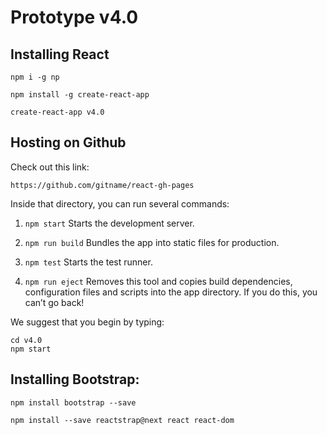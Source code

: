 # Prototype v4.0

## Installing React

```
npm i -g np

npm install -g create-react-app

create-react-app v4.0
```

## Hosting on Github

Check out this link:

`https://github.com/gitname/react-gh-pages `


Inside that directory, you can run several commands:

1. `npm start` Starts the development server.

2. `npm run build` Bundles the app into static files for production.

3. `npm test` Starts the test runner.

4. `npm run eject` Removes this tool and copies build dependencies, configuration files and scripts into the app directory. If you do this, you can’t go back!

We suggest that you begin by typing:

```
cd v4.0
npm start
```


## Installing Bootstrap:

`npm install bootstrap --save`

`npm install --save reactstrap@next react react-dom`